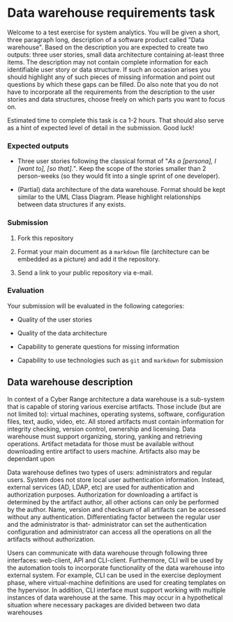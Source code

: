 # Data warehouse requirements task

Welcome to a test exercise for system analytics. You will be given a short, three paragraph long, description of a software product called "Data warehouse". Based on the description you are expected to create two outputs: three user stories, small data architecture containing at-least three items. The description may not contain complete information for each identifiable user story or data structure. If such an occasion arises you should highlight any of such pieces of missing information and point out questions by which these gaps can be filled. Do also note that you do not have to incorporate all the requirements from the description to the user stories and data structures, choose freely on which parts you want to focus on. 

Estimated time to complete this task is ca 1-2 hours. That should also serve as a hint of expected level of detail in the submission. Good luck!

### Expected outputs

- Three user stories following the classical format of "*As a [persona], I [want to], [so that].*". Keep the scope of the stories smaller than 2 person-weeks (so they would fit into a single sprint of one developer).

- (Partial) data architecture of the data warehouse. Format should be kept similar to the UML Class Diagram. Please highlight relationships between data structures if any exists.  

### Submission

1. Fork this repository

2. Format your main document as a `markdown` file (architecture can be embedded as a picture) and add it the repository.

3. Send a link to your public repository via e-mail.

### Evaluation

Your submission will be evaluated in the following categories:

- Quality of the user stories

- Quality of the data architecture

- Capability to generate questions for missing information

- Capability to use technologies such as `git` and `markdown` for submission

## Data warehouse description

In context of  a Cyber Range architecture a data warehouse is a sub-system that is capable of storing various exercise artifacts. Those include (but are not limited to): virtual machines, operating systems,
software, configuration files, text, audio, video, etc. All stored artifacts must contain information for integrity checking, version control, ownership and licensing. Data warehouse must support organizing, storing, yanking and retrieving operations. Artifact metadata for those must be available without downloading entire artifact to users machine. Artifacts also may be dependant upon

Data warehouse defines two types of users: administrators and regular users. System does not store local user authentication information. Instead, external services (AD, LDAP, etc) are used for authentication and authorization purposes. Authorization for downloading a artifact is determined by the artifact author, all other actions can only be performed by the author. Name, version and checksum of all artifacts can be accessed without any authentication. Differentiating factor between the regular user and the administrator is that- administrator can set the authentication configuration and administrator can access all the operations on all the artifacts without authorization. 

Users can communicate with data warehouse through following three interfaces: web-client, API and CLI-client. Furthermore, CLI will be used by the automation tools to incorporate functionality of the data warehouse into external system. For example, CLI can be used in the exercise deployment phase, where virtual-machine definitions are used for creating templates on the hypervisor. In addition, CLI interface must support working with multiple instances of data warehouse at the same. This may occur in a hypothetical situation where necessary packages are divided between two data warehouses 
